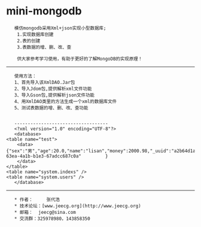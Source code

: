 mini-mongodb
===========

       模仿mongodb采用Xml+json实现小型数据库;
        1.实现数据库创建
        2.表的创建
        3.表数据的增、删、改、查
        
        供大家参考学习使用，有助于更好的了解MongoDB的实现原理！


-----------------------------------
       使用方法：
       1、首先导入该XmlDAO.Jar包
       2、导入Jdom包,提供解析xml文件功能
       3、导入Gson包,提供解析json文件功能
       4、用XmlDAO类里的方法生成一个xml的数据库文件
       5、测试表数据的增、删、改、查功能
       
       
       -----------------------------------
       <?xml version="1.0" encoding="UTF-8"?>
       <database>
	<table name="test">
		<data>{"sex":"男","age":20.0,"name":"lisan","money":2000.98,"_uuid":"a2b64d1a-63ea-4a1b-b1e3-67adcc687c0a"         }
		</data>
	</table>
	<table name="system.indexs" />
	<table name="system.users" />
       </database>




-----------------------------------
       * 作者：     张代浩
       * 技术论坛：[www.jeecg.org](http://www.jeecg.org)
       * 邮箱：  jeecg@sina.com
       * 交流群：325978980，143858350
